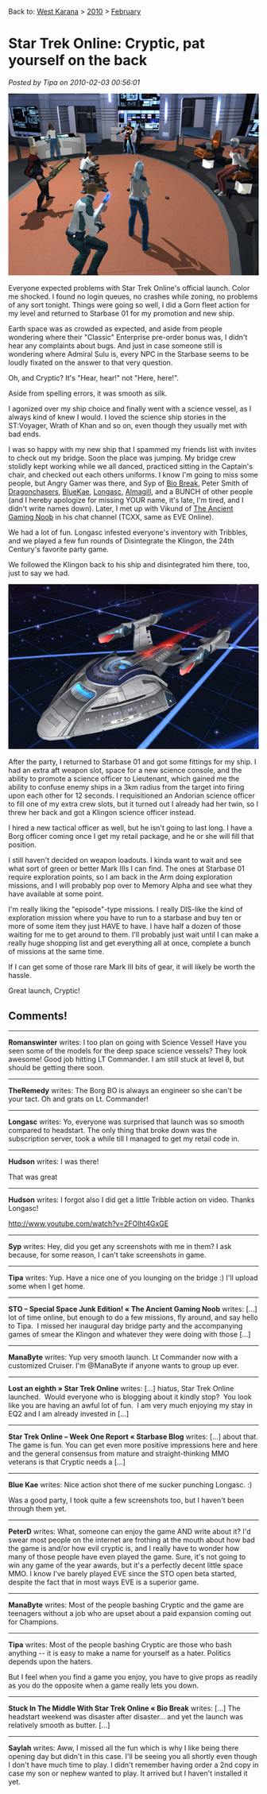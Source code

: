 Back to: [West Karana](/posts/westkarana.md) > [2010](/posts/2010/westkarana.md) > [February](./westkarana.md)
# Star Trek Online: Cryptic, pat yourself on the back

*Posted by Tipa on 2010-02-03 00:56:01*

![](../../../uploads/2010/02/GameClient-2010-02-02-21-35-07-10.jpg "Launch day party")

Everyone expected problems with Star Trek Online's official launch. Color me shocked. I found no login queues, no crashes while zoning, no problems of any sort tonight. Things were going so well, I did a Gorn fleet action for my level and returned to Starbase 01 for my promotion and new ship.

Earth space was as crowded as expected, and aside from people wondering where their "Classic" Enterprise pre-order bonus was, I didn't hear any complaints about bugs. And just in case someone still is wondering where Admiral Sulu is, every NPC in the Starbase seems to be loudly fixated on the answer to that very question.

Oh, and Cryptic? It's "Hear, hear!" not "Here, here!".

Aside from spelling errors, it was smooth as silk.

I agonized over my ship choice and finally went with a science vessel, as I always kind of knew I would. I loved the science ship stories in the ST:Voyager, Wrath of Khan and so on, even though they usually met with bad ends.

I was so happy with my new ship that I spammed my friends list with invites to check out my bridge. Soon the place was jumping. My bridge crew stolidly kept working while we all danced, practiced sitting in the Captain's chair, and checked out each others uniforms. I know I'm going to miss some people, but Angry Gamer was there, and Syp of [Bio Break](http://biobreak.wordpress.com/), Peter Smith of [Dragonchasers](http://dragonchasers.com/), [BlueKae](http://www.bluekae.com/), [Longasc](http://twitter.com/longasc), [Almagill](http://twitter.com/almagill), and a BUNCH of other people (and I hereby apologize for missing YOUR name, it's late, I'm tired, and I didn't write names down). Later, I met up with Vikund of [The Ancient Gaming Noob](http://tagn.wordpress.com/) in his chat channel (TCXX, same as EVE Online).

We had a lot of fun. Longasc infested everyone's inventory with Tribbles, and we played a few fun rounds of Disintegrate the Klingon, the 24th Century's favorite party game.

We followed the Klingon back to his ship and disintegrated him there, too, just to say we had.

![](../../../uploads/2010/02/GameClient-2010-02-02-23-46-34-18.jpg "The U.S.S. Monterey, NCC-93940")

After the party, I returned to Starbase 01 and got some fittings for my ship. I had an extra aft weapon slot, space for a new science console, and the ability to promote a science officer to Lieutenant, which gained me the ability to confuse enemy ships in a 3km radius from the target into firing upon each other for 12 seconds. I requisitioned an Andorian science officer to fill one of my extra crew slots, but it turned out I already had her twin, so I threw her back and got a Klingon science officer instead.

I hired a new tactical officer as well, but he isn't going to last long. I have a Borg officer coming once I get my retail package, and he or she will fill that position.

I still haven't decided on weapon loadouts. I kinda want to wait and see what sort of green or better Mark IIIs I can find. The ones at Starbase 01 require exploration points, so I am back in the Arm doing exploration missions, and I will probably pop over to Memory Alpha and see what they have available at some point.

I'm really liking the "episode"-type missions. I really DIS-like the kind of exploration mission where you have to run to a starbase and buy ten or more of some item they just HAVE to have. I have half a dozen of those waiting for me to get around to them. I'll probably just wait until I can make a really huge shopping list and get everything all at once, complete a bunch of missions at the same time.

If I can get some of those rare Mark III bits of gear, it will likely be worth the hassle.

Great launch, Cryptic!

## Comments!

---

**Romanswinter** writes: I too plan on going with Science Vessel! Have you seen some of the models for the deep space science vessels? They look awesome! Good job hitting LT Commander. I am still stuck at level 8, but should be getting there soon.

---

**TheRemedy** writes: The Borg BO is always an engineer so she can't be your tact. Oh and grats on Lt. Commander!

---

**Longasc** writes: Yo, everyone was surprised that launch was so smooth compared to headstart. The only thing that broke down was the subscription server, took a while till I managed to get my retail code in.

---

**Hudson** writes: I was there!

That was great

---

**Hudson** writes: I forgot also I did get a little Tribble action on video. Thanks Longasc!

http://www.youtube.com/watch?v=2FOlht4GxGE

---

**Syp** writes: Hey, did you get any screenshots with me in them? I ask because, for some reason, I can't take screenshots in game.

---

**Tipa** writes: Yup. Have a nice one of you lounging on the bridge :) I'll upload some when I get home.

---

**STO &#8211; Special Space Junk Edition! &laquo; The Ancient Gaming Noob** writes: [...] lot of time online, but enough to do a few missions, fly around, and say hello to Tipa.  I missed her inaugural day bridge party and the accompanying games of smear the Klingon and whatever they were doing with those [...]

---

**ManaByte** writes: Yup very smooth launch. Lt Commander now with a customized Cruiser. I'm @ManaByte if anyone wants to group up ever.

---

**Lost an eighth &raquo; Star Trek Online** writes: [...] hiatus, Star Trek Online launched.  Would everyone who is blogging about it kindly stop?  You look like you are having an awful lot of fun.  I am very much enjoying my stay in EQ2 and I am already invested in [...]

---

**Star Trek Online &#8211; Week One Report &laquo; Starbase Blog** writes: [...] about that. The game is fun. You can get even more positive impressions here and here and the general consensus from mature and straight-thinking MMO veterans is that Cryptic needs a [...]

---

**Blue Kae** writes: Nice action shot there of me sucker punching Longasc. :)

Was a good party, I took quite a few screenshots too, but I haven't been through them yet.

---

**PeterD** writes: What, someone can enjoy the game AND write about it? I'd swear most people on the internet are frothing at the mouth about how bad the game is and/or how evil cryptic is, and I really have to wonder how many of those people have even played the game. Sure, it's not going to win any game of the year awards, but it's a perfectly decent little space MMO. I know I've barely played EVE since the STO open beta started, despite the fact that in most ways EVE is a superior game.

---

**ManaByte** writes: Most of the people bashing Cryptic and the game are teenagers without a job who are upset about a paid expansion coming out for Champions.

---

**Tipa** writes: Most of the people bashing Cryptic are those who bash anything -- it is easy to make a name for yourself as a hater. Politics depends upon the haters.

But I feel when you find a game you enjoy, you have to give props as readily as you do the opposite when a game really lets you down.

---

**Stuck In The Middle With Star Trek Online &laquo; Bio Break** writes: [...] The headstart weekend was disaster after disaster… and yet the launch was relatively smooth as butter. [...]

---

**Saylah** writes: Aww, I missed all the fun which is why I like being there opening day but didn't in this case. I'll be seeing you all shortly even though I don't have much time to play. I didn't remember having order a 2nd copy in case my son or nephew wanted to play. It arrived but I haven't installed it yet.


